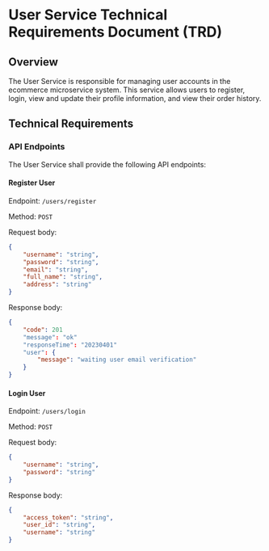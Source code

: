 # User Service Technical Requirements Document (TRD)

## Overview

The User Service is responsible for managing user accounts in the ecommerce microservice system. This service allows users to register, login, view and update their profile information, and view their order history.

## Technical Requirements

### API Endpoints

The User Service shall provide the following API endpoints:

#### Register User

Endpoint: `/users/register`

Method: `POST`

Request body:

```json
{
	"username": "string",
	"password": "string",
	"email": "string",
	"full_name": "string",
	"address": "string"
}
```

Response body:

```json
{
	"code": 201
	"message": "ok"
	"responseTime": "20230401"
	"user": {
		"message": "waiting user email verification"
	}
}
```
#### Login User

Endpoint: `/users/login`

Method: `POST`

Request body:

```json
{
	"username": "string",
	"password": "string"
}
```

Response body:


```json
{
	"access_token": "string",
	"user_id": "string",
	"username": "string"
}
```
